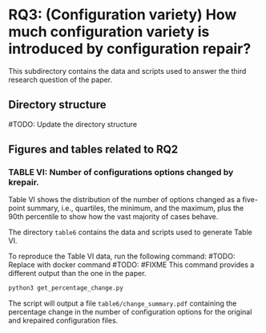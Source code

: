 # RQ3: (Configuration variety) How much configuration variety is introduced by configuration repair?
This subdirectory contains the data and scripts used to answer the third research
question of the paper.

## Directory structure
#TODO: Update the directory structure

## Figures and tables related to RQ2
### TABLE VI: Number of configurations options changed by krepair.
Table VI shows the distribution of the number of options changed as a five-point
summary, i.e., quartiles, the minimum, and the maximum, plus the 90th percentile
to show how the vast majority of cases behave.

The directory `table6` contains the data and scripts used to generate Table VI.

To reproduce the Table VI data, run the following command:
#TODO: Replace with docker command
#TODO: #FIXME This command provides a different output than the one in the paper.
```bash
python3 get_percentage_change.py
```
The script will output a file `table6/change_summary.pdf` containing the
percentage change in the number of configuration options for the original and
krepaired configuration files.
